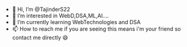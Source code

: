 - 👋 Hi, I’m @TajinderS22
- 👀 I’m interested in WebD,DSA,ML,AI....
- 🌱 I’m currently learning WebTechnologies and DSA
- 📫 How to reach me if you are seeing this means i'm your friend so contact me directly 😄 


<!---
TajinderS22/TajinderS22 is a ✨ special ✨ repository because its `README.md` (this file) appears on your GitHub profile.
You can click the Preview link to take a look at your changes.
--->
